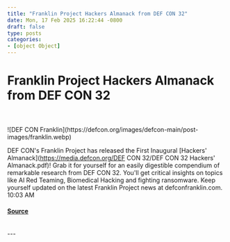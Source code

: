```yaml
---
title: "Franklin Project Hackers Almanack from DEF CON 32"
date: Mon, 17 Feb 2025 16:22:44 -0800
draft: false
type: posts
categories: 
- [object Object]
---
```

# Franklin Project Hackers Almanack from DEF CON 32

<br/>

<br/>
![DEF CON Franklin](https://defcon.org/images/defcon-main/post-images/franklin.webp)  

DEF CON's Franklin Project has released the First Inaugural [Hackers' Almanack](https://media.defcon.org/DEF CON 32/DEF CON 32 Hackers' Almanack.pdf)! Grab it for yourself for an easily digestible compendium of remarkable research from DEF CON 32. You'll get critical insights on topics like AI Red Teaming, Biomedical Hacking and fighting ransomware. Keep yourself updated on the latest Franklin Project news at defconfranklin.com.  
10:03 AM

#### [Source](https://media.defcon.org/DEF%20CON%2032/DEF%20CON%2032%20Hackers'%20Almanack.pdf)

<br/>
---

